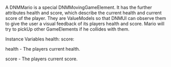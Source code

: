 A DNMMario is a special DNMMovingGameElement. It has the further attributes health and score, which describe the current health and current score of the player. They are ValueModels so that DNMUI can observe them to give the user a visual feedback of its players health and score. 
Mario will try to pickUp other GameElements if he collides with them.

Instance Variables
	health:		<ValueHolder>
	score:		<ValueHolder>

health
	- The players current health.

score
	- The players current score.
